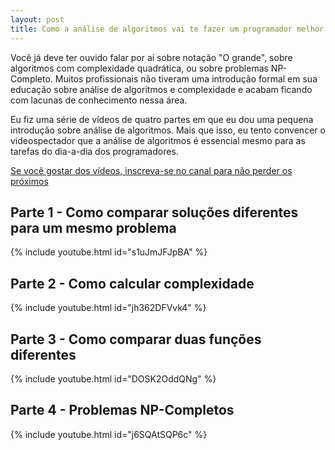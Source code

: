 ```yaml
---
layout: post
title: Como a análise de algoritmos vai te fazer um programador melhor
---
```


Você já deve ter ouvido falar por aí sobre notação "O grande", sobre algoritmos com complexidade quadrática, ou sobre problemas NP-Completo. Muitos profissionais não tiveram uma introdução formal em sua educação sobre análise de algoritmos e complexidade e acabam ficando com lacunas de conhecimento nessa área.

Eu fiz uma série de vídeos de quatro partes em que eu dou uma pequena introdução sobre análise de algoritmos. Mais que isso, eu tento convencer o videospectador que a análise de algoritmos é essencial mesmo para as tarefas do dia-a-dia dos programadores. 


[Se você gostar dos vídeos, inscreva-se no canal para não perder os próximos](https://www.youtube.com/channel/UCs6Bu78-4JlWUfNX-J7AnSQ?sub_confirmation=1)

## Parte 1 - Como comparar soluções diferentes para um mesmo problema

{% include youtube.html id="s1uJmJFJpBA" %}

## Parte 2 - Como calcular complexidade

{% include youtube.html id="jh362DFVvk4" %}

## Parte 3 - Como comparar duas funções diferentes

{% include youtube.html id="DOSK2OddQNg" %}

## Parte 4 - Problemas NP-Completos

{% include youtube.html id="j6SQAtSQP6c" %}

